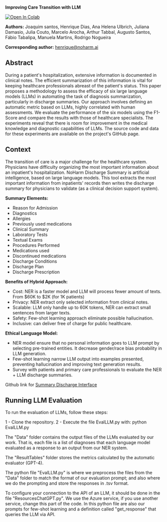 **Improving Care  Transition with LLM**

[![Open In Colab](https://colab.research.google.com/assets/colab-badge.svg)](https://colab.research.google.com/github/noharm-ai/summary/blob/main/discharge_summary.ipynb)

**Authors:** Joaquim santos, Henrique Dias, Ana Helena Ulbrich,  Juliana Damasio, Julia Couto, Marcelo Arocha, Arthur Tabbal, Augusto Santos, Fábio Tabalipa, Manuela Martins, Rodrigo Nogueira

**Corresponding author:** henrique@noharm.ai

## Abstract

During a patient's hospitalization, extensive information is documented in clinical notes. The efficient summarization of this information is vital for keeping healthcare professionals abreast of the patient's status. This paper proposes a methodology to assess the efficacy of six large language models (LLMs) in automating the task of diagnosis summarization, particularly in discharge summaries. Our approach involves defining an automatic metric based on LLMs, highly correlated with human assessments. We evaluate the performance of the six models using the F1-Score and compare the results with those of healthcare specialists. The experiments reveal that there is room for improvement in the medical knowledge and diagnostic capabilities of LLMs. The source code and data for these experiments are available on the project's GitHub page.

## Context

The transition of care is a major challenge for the healthcare system. Physicians have difficulty organizing the most important information about an inpatient's hospitalization. NoHarm Discharge Summary is artificial intelligence, based on large language models. This tool extracts the most important information from inpatients' records then writes the discharge summary for physicians to validate (as a clinical decision support system). 

**Summary Elements:**
- Reason for Admission
- Diagnostics 
- Allergies
- Previously used medications
- Clinical Summary
- Laboratory Tests
- Textual Exams
- Procedures Performed
- Medications used
- Discontinued medications
- Discharge Conditions
- Discharge Plan
- Discharge Prescription

**Benefits of Hybrid Approach:**

- Cost: NER is a faster model and LLM will process fewer amount of texts. From $60K to $2K (for 1K patients)
- Privacy: NER extract only selected information from clinical notes.
- Scalable: LLM only handle up to 60K tokens, NER can extract small sentences from larger texts.
- Safety: Few-shot learning approach eliminate possible hallucination.
- Inclusive: can deliver free of charge for public healthcare.

**Ethical Language Model:**

- NER model ensure that no personal information goes to LLM prompt by selecting pre-trained entities. It decrease gender/race bias probability in LLM generation.
- Few-shot learning narrow LLM output into examples presented, preventing hallucination and improving text generation results.
- Survey with patients and  primary care professionals to evaluate the NER + LLM discharge summaries.

Github link for [Summary Discharge Interface](https://github.com/noharm-ai/frontend/blob/develop/src/features/summary/Summary.jsx)


## Running LLM Evaluation

To run the evaluation of LLMs, follow these steps:

1 - Clone the repository.
2 - Execute the file EvalLLM.py with: python EvalLLM.py

The "Data" folder contains the output files of the LLMs evaluated by our work. That is, each file is a list of diagnoses that each language model evaluated as a response to an output from our NER system.

The "ResultTables" folder stores the metrics calculated by the automatic evaluator (GPT-4).

The python file "EvalLLM.py" is where we preprocess the files from the "Data" folder to match the format of our evaluation prompt; and also where we do the prompting and store the responses in .tsv format.

To configure your connection to the API of an LLM, it should be done in the file "ResourcesChatGPT.py". We use the Azure service, if you use another service, change this part of the code. In this python file are also our prompts for few-shot learning and a definition called "get_response" that queries the LLM via API.
